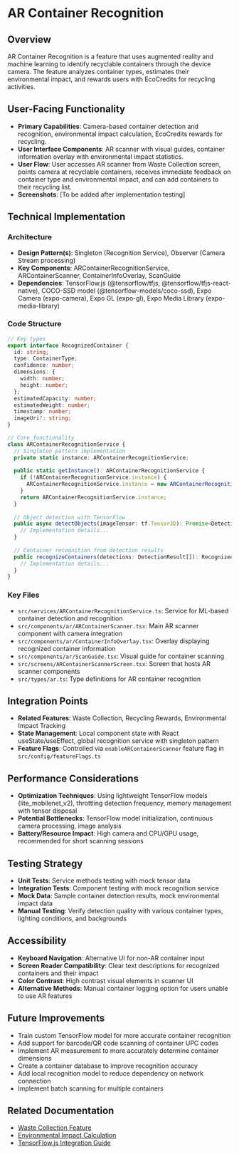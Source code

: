 # AR Container Recognition

## Overview
AR Container Recognition is a feature that uses augmented reality and machine learning to identify recyclable containers through the device camera. The feature analyzes container types, estimates their environmental impact, and rewards users with EcoCredits for recycling activities.

## User-Facing Functionality
- **Primary Capabilities**: Camera-based container detection and recognition, environmental impact calculation, EcoCredits rewards for recycling.
- **User Interface Components**: AR scanner with visual guides, container information overlay with environmental impact statistics.
- **User Flow**: User accesses AR scanner from Waste Collection screen, points camera at recyclable containers, receives immediate feedback on container type and environmental impact, and can add containers to their recycling list.
- **Screenshots**: [To be added after implementation testing]

## Technical Implementation

### Architecture
- **Design Pattern(s)**: Singleton (Recognition Service), Observer (Camera Stream processing)
- **Key Components**: ARContainerRecognitionService, ARContainerScanner, ContainerInfoOverlay, ScanGuide
- **Dependencies**: TensorFlow.js (@tensorflow/tfjs, @tensorflow/tfjs-react-native), COCO-SSD model (@tensorflow-models/coco-ssd), Expo Camera (expo-camera), Expo GL (expo-gl), Expo Media Library (expo-media-library)

### Code Structure
```typescript
// Key types
export interface RecognizedContainer {
  id: string;
  type: ContainerType;
  confidence: number;
  dimensions: {
    width: number;
    height: number;
  };
  estimatedCapacity: number;
  estimatedWeight: number;
  timestamp: number;
  imageUri?: string;
}

// Core functionality
class ARContainerRecognitionService {
  // Singleton pattern implementation
  private static instance: ARContainerRecognitionService;
  
  public static getInstance(): ARContainerRecognitionService {
    if (!ARContainerRecognitionService.instance) {
      ARContainerRecognitionService.instance = new ARContainerRecognitionService();
    }
    return ARContainerRecognitionService.instance;
  }
  
  // Object detection with TensorFlow
  public async detectObjects(imageTensor: tf.Tensor3D): Promise<DetectionResult[]> {
    // Implementation details...
  }
  
  // Container recognition from detection results
  public recognizeContainers(detections: DetectionResult[]): RecognizedContainer[] {
    // Implementation details...
  }
}
```

### Key Files
- `src/services/ARContainerRecognitionService.ts`: Service for ML-based container detection and recognition
- `src/components/ar/ARContainerScanner.tsx`: Main AR scanner component with camera integration
- `src/components/ar/ContainerInfoOverlay.tsx`: Overlay displaying recognized container information
- `src/components/ar/ScanGuide.tsx`: Visual guide for container scanning
- `src/screens/ARContainerScannerScreen.tsx`: Screen that hosts AR scanner components
- `src/types/ar.ts`: Type definitions for AR container recognition

## Integration Points
- **Related Features**: Waste Collection, Recycling Rewards, Environmental Impact Tracking
- **State Management**: Local component state with React useState/useEffect, global recognition service with singleton pattern
- **Feature Flags**: Controlled via `enableARContainerScanner` feature flag in `src/config/featureFlags.ts`

## Performance Considerations
- **Optimization Techniques**: Using lightweight TensorFlow models (lite_mobilenet_v2), throttling detection frequency, memory management with tensor disposal
- **Potential Bottlenecks**: TensorFlow model initialization, continuous camera processing, image analysis
- **Battery/Resource Impact**: High camera and CPU/GPU usage, recommended for short scanning sessions

## Testing Strategy
- **Unit Tests**: Service methods testing with mock tensor data
- **Integration Tests**: Component testing with mock recognition service
- **Mock Data**: Sample container detection results, mock environmental impact data
- **Manual Testing**: Verify detection quality with various container types, lighting conditions, and backgrounds

## Accessibility
- **Keyboard Navigation**: Alternative UI for non-AR container input
- **Screen Reader Compatibility**: Clear text descriptions for recognized containers and their impact
- **Color Contrast**: High contrast visual elements in scanner UI
- **Alternative Methods**: Manual container logging option for users unable to use AR features

## Future Improvements
- Train custom TensorFlow model for more accurate container recognition
- Add support for barcode/QR code scanning of container UPC codes
- Implement AR measurement to more accurately determine container dimensions
- Create a container database to improve recognition accuracy
- Add local recognition model to reduce dependency on network connection
- Implement batch scanning for multiple containers

## Related Documentation
- [Waste Collection Feature](../real-time/collection-status-updates.md)
- [Environmental Impact Calculation](../analytics/environmental-impact.md)
- [TensorFlow.js Integration Guide](../../development/ml-integration.md) 